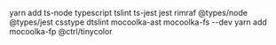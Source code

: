 yarn add ts-node typescript tslint ts-jest jest rimraf  @types/node @types/jest  csstype dtslint mocoolka-ast mocoolka-fs --dev
yarn add mocoolka-fp @ctrl/tinycolor
